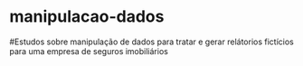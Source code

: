 # manipulacao-dados

#Estudos sobre manipulação de dados para tratar e gerar relátorios fictícios para uma empresa de seguros imobiliários 
